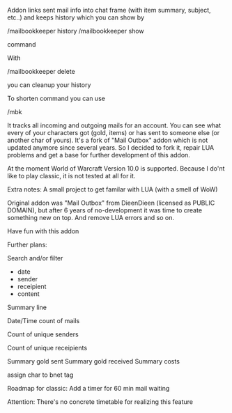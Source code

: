 Addon links sent mail info into chat frame (with item summary, subject, etc..) and keeps history which you can show by 

/mailbookkeeper  history
/mailbookkeeper  show

command

With 

/mailbookkeeper  delete

you can cleanup your history

To shorten command you can use

/mbk <cmd>


It tracks all incoming and outgoing mails for an account. You can see what every of your characters got (gold, items) or has sent to someone else (or another char of yours).
It's a fork of "Mail Outbox" addon which is not updated anymore since several years. So I decided to fork it, repair LUA problems and get a base for further development of this addon.

At the moment World of Warcraft Version 10.0 is supported. Because I do'nt like to play classic, it is not tested at all for it.


Extra notes:
A small project to get familar with LUA (with a smell of WoW)

Original addon was "Mail Outbox" from DieenDieen (licensed as PUBLIC DOMAIN), but after 6 years of no-development it was time to create something new on top. And remove LUA errors and so on.

Have fun with this addon


Further plans:

Search and/or filter 
- date
- sender
- receipient
- content

Summary line

Date/Time count of mails

Count of unique senders

Count of unique receipients 

Summary gold sent
Summary gold received
Summary costs

assign char to bnet tag


Roadmap for classic:
Add a timer for 60 min mail waiting

Attention: There's no concrete timetable for realizing this feature

